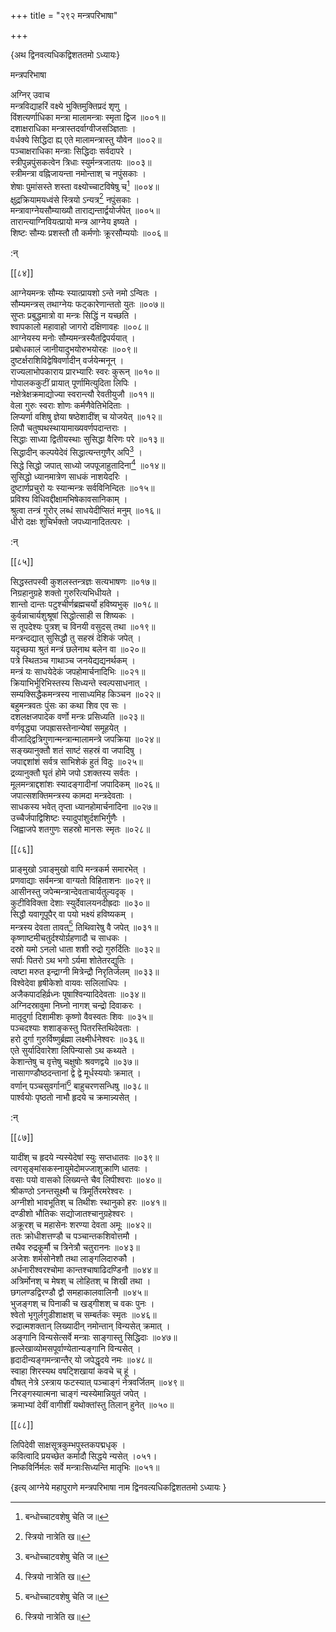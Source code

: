 +++
title = "२९२ मन्त्रपरिभाषा"

+++

\{अथ द्विनवत्यधिकद्विशततमो ऽध्यायः\}

मन्त्रपरिभाषा  
    
अग्निर् उवाच  
मन्त्रविद्याहरिं वक्ष्ये भुक्तिमुक्तिप्रदं शृणु   ।  
विंशत्यर्णाधिका मन्त्रा मालामन्त्राः स्मृता द्विज   ॥००१॥  
दशाक्षराधिका मन्त्रास्तदर्वाग्वीजसञ्ज्ञिताः   ।  
वर्धक्ये सिद्धिदा ह्य् एते मालामन्त्रास्तु यौवेन ॥००२॥  
पञ्चाक्षराधिका मन्त्राः सिद्धिदाः सर्वदापरे   ।  
स्त्रीपुन्नपुंसकत्वेन त्रिधाः स्युर्मन्त्रजातयः   ॥००३॥  
स्त्रीमन्त्रा वह्निजायन्ता नमोन्ताश् च नपुंसकाः   ।  
शेषाः पुमांसस्ते शस्ता वक्ष्योच्चाटविषेषु च[^१]   ॥००४॥  
क्षुद्रक्रियामयध्वंसे स्त्रियो ऽन्यत्र[^२] नपुंसकाः   ।  
मन्त्रावाग्नेयसौम्याख्यौ ताराद्यन्तार्द्वयोर्जपेत् ॥००५॥  
तारान्त्याग्निवियत्प्रायो मन्त्र आग्नेय इष्यते ।  
शिष्टः सौम्यः प्रशस्तौ तौ कर्मणोः क्रूरसौम्ययोः   ॥००६॥  
    
:न्  
    
[^१]: बन्धोच्चाटवशेषु चेति ज॥  
    
[^२]: स्त्रियो नात्रेति ख॥  

[[८४]]
    
आग्नेयमन्त्रः सौम्यः स्यात्प्रायशो ऽन्ते नमो ऽन्वितः   ।  
सौम्यमन्त्रस् तथाग्नेयः फट्कारेणान्ततो युतः   ॥००७॥  
सुप्तः प्रबुद्धमात्रो वा मन्त्रः सिद्धिं न यच्छति   ।  
श्वापकालो महावाहो जागरो दक्षिणावहः ॥००८॥  
आग्नेयस्य मनोः सौम्यमन्त्रस्यैतद्विपर्ययात् ।  
प्रबोधकालं जानीयादुभयोरुभयोरहः ॥००९॥  
दुष्टर्क्षराशिविद्वेषिवर्णादीन् वर्जयेन्मनून्   ।  
राज्यलाभोपकाराय प्रारभ्यारिः स्वरः कुरून्   ॥०१०॥  
गोपालककुटीं प्रायात् पूर्णामित्युदिता लिपिः   ।  
नक्षेत्रेक्षक्रमाद्योज्या स्वरान्त्यौ रेवतीयुजौ ॥०११॥  
वेला गुरुः स्वराः शोणः कर्मणैवेतिभेदिताः   ।  
लिप्यर्णा वशिषु ज्ञेया षष्ठेशादींश् च योजयेत्   ॥०१२॥  
लिपौ चतुष्पथस्थायामाख्यवर्णपदान्तराः ।  
सिद्धाः साध्या द्वितीयस्थाः सुसिद्धा वैरिणः परे   ॥०१३॥  
सिद्धादीन् कल्पयेदेवं सिद्धात्यन्तगुणैर् अपि[^१] ।  
सिद्धे सिद्धो जपात् साध्यो जपपूजाहुतादिना[^२] ॥०१४॥  
सुसिद्धो ध्यानमात्रेण साधकं नाशयेदरिः ।  
दुष्टार्णप्रचुरो यः स्यान्मन्त्रः सर्वविनिन्दितः   ॥०१५॥  
प्रविश्य विधिवद्दीक्षामभिषेकावसानिकाम् ।  
श्रुत्वा तन्त्रं गुरोर् लब्धं साधयेदीप्सितं मनुम्   ॥०१६॥  
धीरो दक्षः शुचिर्भक्तो जपध्यानादितत्परः ।  
    
:न्  
    
[^१]: सिद्धद्यन्तदलैर् अपीति ज॥  
    
[^२]: जपपूर्णाहुतादिनेति ख॥  

[[८५]]
    
सिद्धस्तपस्वी कुशलस्तन्त्रज्ञः सत्यभाषणः   ॥०१७॥  
निग्रहानुग्रहे शक्तो गुरुरित्यभिधीयते ।  
शान्तो दान्तः पटुश्चीर्णब्रह्मचर्यो हविष्यभुक्   ॥०१८॥  
कुर्वन्नाचार्यशुश्रूषां सिद्धोत्साही स शिष्यकः   ।  
स तूपदेश्यः पुत्रश् च विनयी वसुदस् तथा ॥०१९॥  
मन्त्रन्दद्यात् सुसिद्धौ तु सहस्रं देशिकं जपेत् ।  
यदृच्छया श्रुतं मन्त्रं छलेनाथ बलेन वा ॥०२०॥  
पत्रे स्थितञ्च गाथाञ्च जनयेद्यद्यनर्थकम् ।  
मन्त्रं यः साधयेदेकं जपहोमार्चनादिभिः   ॥०२१॥  
क्रियाभिर्भूरिभिस्तस्य सिध्यन्ते स्वल्पसाधनात् ।  
सम्यक्सिद्धैकमन्त्रस्य नासाध्यमिह किञ्चन ॥०२२॥  
बहुमन्त्रवतः पुंसः का कथा शिव एव सः ।  
दशलक्षजपादेक वर्णो मन्त्रः प्रसिध्यति ॥०२३॥  
वर्णवृद्ध्या जपह्रासस्तेनान्येषां समूहयेत्   ।  
वीजाद्द्वित्रिगुणान्मन्त्रान्मालामन्त्रे जपक्रिया ॥०२४॥  
सङ्ख्यानुक्तौ शतं साष्टं सहस्रं वा जपादिषु   ।  
जपाद्दशांशं सर्वत्र साभिशेकं हुतं विदुः   ॥०२५॥  
द्रव्यानुक्तौ घृतं होमे जपो ऽशक्तस्य सर्वतः ।  
मूलमन्त्राद्दशांशः स्यादङ्गादीनां जपादिकम्   ॥०२६॥  
जपात्सशक्तिमन्त्रस्य कामदा मन्त्रदेवताः ।  
साधकस्य भवेत् तृप्ता ध्यानहोमार्चनादिना ॥०२७॥  
उच्चैर्जपाद्विशिष्टः स्यादुपांशुर्दशभिर्गुणैः   ।  
जिह्वाजपे शतगुणः सहस्रो मानसः स्मृतः   ॥०२८॥  

[[८६]]
    
प्राङ्मुखो ऽवाङ्मुखो वापि मन्त्रकर्म समारभेत्   ।  
प्रणवाद्याः सर्वमन्त्रा वाग्यतो विहिताशनः   ॥०२९॥  
आसीनस्तु जपेन्मन्त्रान्देवताचार्यतुल्यदृक् ।  
कुटीविविक्ता देशाः स्युर्देवालयनदीह्रदाः ॥०३०॥  
सिद्धौ यवागूपूपैर् वा पयो भक्ष्यं हविष्यकम्   ।  
मन्त्रस्य देवता तावत्[^१] तिथिवारेषु वै जपेत् ॥०३१॥  
कृष्णाष्टमीचतुर्दश्योर्ग्रहणादौ च साधकः   ।  
दस्रो यमो ऽनलो धाता शशी रुद्रो गुरुर्दितिः ॥०३२॥  
सर्पाः पितरो ऽथ भगो ऽर्यमा शोतेतरद्युतिः ।  
त्वष्टा मरुत इन्द्राग्नी मित्रेन्द्रौ निरृतिर्जलम् ॥०३३॥  
विश्वेदेवा हृषीकेशो वायवः सलिलाधिपः ।  
अजैकपादहिर्व्रध्नः पूषाश्विन्यादिदेवताः ॥०३४॥  
अग्निदस्रावुमा निघ्नो नागश् चन्द्रो दिवाकरः ।  
मातृदुर्गा दिशामीशः कृष्णो वैवस्वतः शिवः   ॥०३५॥  
पञ्चदश्याः शशाङ्कस्तु पितरस्तिथिदेवताः ।  
हरो दुर्गा गुरुर्विष्णुर्ब्रह्मा लक्ष्मीर्धनेश्वरः   ॥०३६॥  
एते सुर्यादिवारेशा लिपिन्यासो ऽथ कथ्यते ।  
केशान्तेषु च वृत्तेषु चक्षुषोः श्रवणद्वये   ॥०३७॥  
नासागण्डौष्ठदन्तानां द्वे द्वे मूर्धस्ययोः क्रमात्   ।  
वर्णान् पञ्चसुवर्गानां[^२] बाहुचरणसन्धिषु   ॥०३८॥  
पार्श्वयोः पृष्ठतो नाभौ हृदये च क्रमान्न्यसेत्   ।  
    
:न्  
    
[^१]: तरेति ख॥  
    
[^२]: पञ्चस्वरवर्गाणामिति ख॥  

[[८७]]
    
यादींश् च हृदये न्यस्येदेषां स्युः सप्तधातवः   ॥०३९॥  
त्वगसृङ्मांसकस्नायुमेदोमज्जाशुक्राणि धातवः   ।  
वसाः पयो वासको लिख्यन्ते चैव लिपीश्वराः ॥०४०॥  
श्रीकण्ठो ऽनन्तसूक्ष्मौ च त्रिमूर्तिरमरेश्वरः   ।  
अग्नीशो भावभूतिश् च तिथीशः स्थानुको हरः   ॥०४१॥  
दण्डीशो भौतिकः सद्योजातश्चानुग्रहेश्वरः   ।  
अक्रूरश् च महासेनः शरण्या देवता अमूः   ॥०४२॥  
ततः क्रोधीशत्तण्डौ च पञ्चान्तकशिवोत्तमौ ।  
तथैव रुद्रकूर्मौ च त्रिनेत्रौ चतुराननः ॥०४३॥  
अजेशः शर्मसोनेशौ तथा लाङ्गलिदारुकौ ।  
अर्धनारीश्वरश्चोमा कान्तश्चाषाढिदण्डिनौ   ॥०४४॥  
अत्रिर्मोनश् च मेषश् च लोहितश् च शिखी तथा ।  
छगलण्डद्विरण्डौ द्वौ समहाकालवालिनौ ॥०४५॥  
भुजङ्गश् च पिनाकी च खड्गीशश् च वकः पुनः   ।  
श्वेतो भृगुर्लगुडीशाक्षश् च सम्बर्तकः स्मृतः   ॥०४६॥  
रुद्रात्मशक्तान् लिख्यादीन् नमोन्तान् विन्यसेत् क्रमात्   ।  
अङ्गानि विन्यसेत्सर्वे मन्त्राः साङ्गास्तु सिद्धिदाः   ॥०४७॥  
हृल्लेखाव्योमसपूर्वाण्येतान्यङ्गानि विन्यसेत् ।  
हृदादीन्यङ्गमन्त्रान्तैर् यो जपेद्धृदये नमः   ॥०४८॥  
स्वाहा शिरस्यथ वषट्शिखायां कवचे च् हूं   ।  
वौषत् नेत्रे ऽस्त्राय फटस्यात् पञ्चाङ्गं नेत्रवर्जितम्   ॥०४९॥  
निरङ्गस्यात्मना चाङ्गं न्यस्येमान्नियुतं जपेत् ।  
क्रमाभ्यां देवीं वागीशीं यथोक्तांस्तु तिलान् हुनेत्   ॥०५०॥  

[[८८]]
    
लिपिदेवी साक्षसूत्रकुम्भपुस्तकपद्मधृक् ।  
कवित्वादि प्रयच्छेत कर्मादौ सिद्धये न्यसेत् ।०५१।  
निष्कविर्निर्मलः सर्वे मन्त्राःसिध्यन्ति मातृभिः   ॥०५१॥

\{इत्य् आग्नेये महापुराणे मन्त्रपरिभाषा नाम द्विनवत्यधिकद्विशततमो ऽध्यायः  }
    